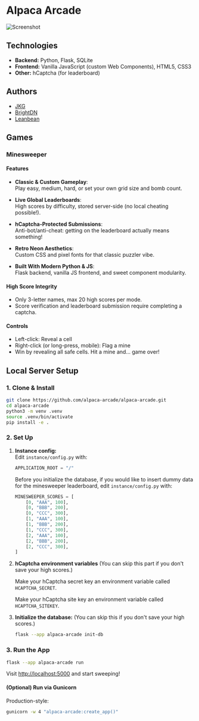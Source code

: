 # Alpaca Arcade

![Screenshot](https://alpaca_arcade.com/static/screenshot.png)

## Technologies

- **Backend:** Python, Flask, SQLite
- **Frontend:** Vanilla JavaScript (custom Web Components), HTML5, CSS3
- **Other:** hCaptcha (for leaderboard)

## Authors

- [JKG](https://github.com/joshkgarber)
- [BrightDN](https://github.com/BrightDN)
- [Leanbean](https://github.com/lbruce999)

## Games

### Minesweeper

#### Features

- **Classic & Custom Gameplay**:  
  Play easy, medium, hard, or set your own grid size and bomb count.

- **Live Global Leaderboards**:  
  High scores by difficulty, stored server-side (no local cheating possible!).

- **hCaptcha-Protected Submissions**:  
  Anti-bot/anti-cheat: getting on the leaderboard actually means something!

- **Retro Neon Aesthetics**:  
  Custom CSS and pixel fonts for that classic puzzler vibe.

- **Built With Modern Python & JS**:  
  Flask backend, vanilla JS frontend, and sweet component modularity.

#### High Score Integrity

- Only 3-letter names, max 20 high scores per mode.
- Score verification and leaderboard submission require completing a captcha.

#### Controls

- Left-click: Reveal a cell
- Right-click (or long-press, mobile): Flag a mine
- Win by revealing all safe cells. Hit a mine and... game over!

## Local Server Setup

### 1. Clone & Install

```bash
git clone https://github.com/alpaca-arcade/alpaca-arcade.git
cd alpaca-arcade
python3 -m venv .venv
source .venv/bin/activate
pip install -e .
```

### 2. Set Up

1. **Instance config:**  
   Edit `instance/config.py` with:
   ```python
   APPLICATION_ROOT = "/"
   ```
   Before you initialize the database, if you would like to insert dummy data for the minesweeper leaderboard, edit `instance/config.py` with:
   ```python
   MINESWEEPER_SCORES = [
       [0, "AAA", 100],
       [0, "BBB", 200],
       [0, "CCC", 300],
       [1, "AAA", 100],
       [1, "BBB", 200],
       [1, "CCC", 300],
       [2, "AAA", 100],
       [2, "BBB", 200],
       [2, "CCC", 300],
   ]
   ```

2. **hCaptcha environment variables**
   (You can skip this part if you don't save your high scores.)
   
   Make your hCaptcha secret key an environment variable called `HCAPTCHA_SECRET`.

   Make your hCaptcha site key an environment variable called `HCAPTCHA_SITEKEY`.

3. **Initialize the database:**
   (You can skip this if you don't save your high scores.)
   ```bash
   flask --app alpaca-arcade init-db
   ```

### 3. Run the App

```bash
flask --app alpaca-arcade run
```
Visit [http://localhost:5000](http://localhost:5000) and start sweeping!

#### (Optional) Run via Gunicorn
Production-style:
```bash
gunicorn -w 4 "alpaca-arcade:create_app()"
```

